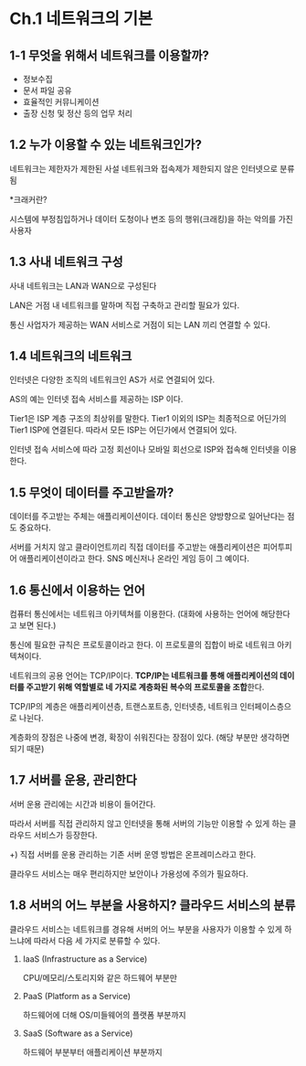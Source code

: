 # Ch.1 네트워크의 기본

## 1-1 무엇을 위해서 네트워크를 이용할까?

- 정보수집
- 문서 파일 공유
- 효율적인 커뮤니케이션
- 출장 신청 및 정산 등의 업무 처리

## 1.2 누가 이용할 수 있는 네트워크인가?

네트워크는 제한자가 제한된 사설 네트워크와 접속제가 제한되지 않은 인터넷으로 분류됨

*크래커란?

시스템에 부정침입하거나 데이터 도청이나 변조 등의 행위(크래킹)을 하는 악의를 가진 사용자

## 1.3 사내 네트워크 구성

사내 네트워크는 LAN과 WAN으로 구성된다

LAN은 거점 내 네트워크를 말하며 직접 구축하고 관리할 필요가 있다.

통신 사업자가 제공하는 WAN 서비스로 거점이 되는 LAN 끼리 연결할 수 있다.

## 1.4 네트워크의 네트워크

인터넷은 다양한 조직의 네트워크인 AS가 서로 연결되어 있다.

AS의 예는 인터넷 접속 서비스를 제공하는 ISP 이다.

Tier1은 ISP 계층 구조의 최상위를 말한다. Tier1 이외의 ISP는 최종적으로 어딘가의 Tier1 ISP에 연결된다. 따라서 모든 ISP는 어딘가에서 연결되어 있다.

인터넷 접속 서비스에 따라 고정 회선이나 모바일 회선으로 ISP와 접속해 인터넷을 이용한다.

## 1.5 무엇이 데이터를 주고받을까?

데이터를 주고받는 주체는 애플리케이션이다. 데이터 통신은 양방향으로 일어난다는 점도 중요하다.

서버를 거치지 않고 클라이언트끼리 직접 데이터를 주고받는 애플리케이션은 피어투피어 애플리케이션이라고 한다. SNS 메신저나 온라인 게임 등이 그 예이다.

## 1.6 통신에서 이용하는 언어

컴퓨터 통신에서는 네트워크 아키텍쳐를 이용한다. (대화에 사용하는 언어에 해당한다고 보면 된다.)

통신에 필요한 규칙은 프로토콜이라고 한다. 이 프로토콜의 집합이 바로 네트워크 아키텍쳐이다.

네트워크의 공용 언어는 TCP/IP이다. **TCP/IP는 네트워크를 통해 애플리케이션의 데이터를 주고받기 위해 역할별로 네 가지로 계층화된 복수의 프로토콜을 조합**한다.

TCP/IP의 계층은 애플리케이션층, 트랜스포트층, 인터넷층, 네트워크 인터페이스층으로 나뉜다.

계층화의 장점은 나중에 변경, 확장이 쉬워진다는 장점이 있다. (해당 부분만 생각하면 되기 때문)

## 1.7 서버를 운용, 관리한다

서버 운용 관리에는 시간과 비용이 들어간다.

따라서 서버를 직접 관리하지 않고 인터넷을 통해 서버의 기능만 이용할 수 있게 하는 클라우드 서비스가 등장한다.

+) 직접 서버를 운용 관리하는 기존 서버 운영 방법은 온프레미스라고 한다.

클라우드 서비스는 매우 편리하지만 보안이나 가용성에 주의가 필요하다.

## 1.8 서버의 어느 부분을 사용하지? 클라우드 서비스의 분류

클라우드 서비스는 네트워크를 경유해 서버의 어느 부분을 사용자가 이용할 수 있게 하느냐에 따라서 다음 세 가지로 분류할 수 있다.

1. IaaS (Infrastructure as a Service)
    
    CPU/메모리/스토리지와 같은 하드웨어 부분만
    
2. PaaS (Platform as a Service)
    
    하드웨어에 더해 OS/미들웨어의 플랫폼 부분까지
    
3. SaaS (Software as a Service)
    
    하드웨어 부분부터 애플리케이션 부분까지
